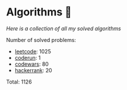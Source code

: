 # Algorithms 🏯

_Here is a collection of all my solved algorithms_

Number of solved problems:
- [leetcode](https://leetcode.com): 1025
- [coderun](https://coderun.yandex.ru/): 1
- [codewars](https://www.codewars.com): 80
- [hackerrank](https://www.hackerrank.com): 20

Total: 1126
